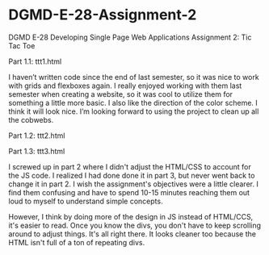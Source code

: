# DGMD-E-28-Assignment-2
DGMD E-28 Developing Single Page Web Applications Assignment 2: Tic Tac Toe

Part 1.1: ttt1.html

I haven’t written code since the end of last semester, so it was nice to work with grids and flexboxes again. I really enjoyed working with them last semester when creating a website, so it was cool to utilize them for something a little more basic. I also like the direction of the color scheme. I think it will look nice. I’m looking forward to using the project to clean up all the cobwebs. 


Part 1.2: ttt2.html

Part 1.3: ttt3.html

I screwed up in part 2 where I didn't adjust the HTML/CSS to account for the JS code. I realized I had done done it in part 3, but never went back
to change it in part 2. I wish the assignment's objectives were a little clearer. I find them confusing and have to spend 10-15 minutes reaching them
out loud to myself to understand simple concepts.

However, I think by doing more of the design in JS instead of HTML/CCS, it's easier to read. Once you know the divs, you don't have to keep scrolling around to
adjust things. It's all right there. It looks cleaner too because the HTML isn't full of a ton of repeating divs.